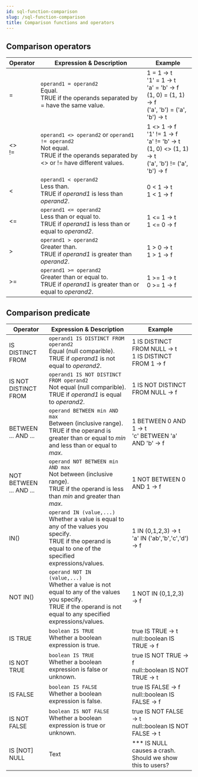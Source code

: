 ```yaml
---
id: sql-function-comparison
slug: /sql-function-comparison
title: Comparison functions and operators
---
```




## Comparison operators

| Operator | Expression & Description | Example |
| ----------- | ----------- | ----------- |
| = | `operand1 = operand2` <br /> Equal. <br /> TRUE if the operands separated by = have the same value. | 1 = 1 → t <br /> '1' = 1 → t <br /> 'a' = 'b' → f <br /> (1, 0) = (1, 1) → f <br /> ('a', 'b') = ('a', 'b') → t |
| &lt;&gt; <br/> != | `operand1 <> operand2` or `operand1 != operand2` <br /> Not equal. <br /> TRUE if the operands separated by &lt;&gt; or != have different values. | 1 &lt;&gt; 1 → f <br /> '1' != 1 → f <br /> 'a' != 'b' → t <br /> (1, 0) &lt;&gt; (1, 1) → t <br /> ('a', 'b') != ('a', 'b') → f|
| &lt; | `operand1 < operand2` <br /> Less than. <br /> TRUE if *operand1* is less than *operand2*. | 0 &lt; 1 → t <br /> 1 &lt; 1 → f|
| &lt;= | `operand1 <= operand2` <br /> Less than or equal to. <br /> TRUE if *operand1* is less than or equal to *operand2*. | 1 &lt;= 1 → t <br /> 1 &lt;= 0 → f |
| &gt; | `operand1 > operand2` <br /> Greater than. <br /> TRUE if *operand1* is greater than *operand2*. | 1 &gt; 0 → t <br /> 1 &gt; 1 → f |
| &gt;= | `operand1 >= operand2` <br /> Greater than or equal to. <br /> TRUE if *operand1* is greater than or equal to *operand2*. | 1 &gt;= 1 → t <br /> 0 &gt;= 1 → f |



## Comparison predicate

| Operator | Expression & Description | Example |
| ----------- | ----------- | ----------- |
| IS DISTINCT FROM | `operand1 IS DISTINCT FROM operand2` <br /> Equal (null comparible). <br /> TRUE if *operand1* is not equal to *operand2*. | 1 IS DISTINCT FROM NULL → t <br /> 1 IS DISTINCT FROM 1 → f  |
| IS NOT DISTINCT FROM | `operand1 IS NOT DISTINCT FROM operand2` <br />Not equal (null comparible). <br />  TRUE if *operand1* is equal to *operand2*. | 1 IS NOT DISTINCT FROM NULL → f <br /> |
| BETWEEN ... AND ... | `operand BETWEEN min AND max` <br /> Between (inclusive range). <br /> TRUE if the operand is greater than or equal to *min* and less than or equal to *max*. | 1 BETWEEN 0 AND 1 → t <br /> 'c' BETWEEN 'a' AND 'b' → f |
| NOT BETWEEN ... AND ... | `operand NOT BETWEEN min AND max` <br /> Not between (inclusive range). <br /> TRUE if the operand is less than *min* and greater than *max*. | 1 NOT BETWEEN 0 AND 1 → f |
| IN() | `operand IN (value,...)` <br /> Whether a value is equal to any of the values you specify. <br /> TRUE if the operand is equal to one of the specified expressions/values. | 1 IN (0,1,2,3) → t <br /> 'a' IN ('ab','b','c','d') → f|
| NOT IN() | `operand NOT IN (value,...)` <br /> Whether a value is not equal to any of the values you specify. <br /> TRUE if the operand is not equal to any specified expressions/values. | 1 NOT IN (0,1,2,3) → f |
| IS TRUE | `boolean IS TRUE` <br /> Whether a boolean expression is true. <br /> | true IS TRUE → t <br /> null::boolean IS TRUE → f |
| IS NOT TRUE | `boolean IS TRUE` <br /> Whether a boolean expression is false or unknown. <br /> | true IS NOT TRUE → f <br /> null::boolean IS NOT TRUE → t |
| IS FALSE | `boolean IS FALSE` <br /> Whether a boolean expression is false. <br /> | true IS FALSE → f <br /> null::boolean IS FALSE → f |
| IS NOT FALSE | `boolean IS NOT FALSE` <br /> Whether a boolean expression is true or unknown. <br /> | true IS NOT FALSE → t <br /> null::boolean IS NOT FALSE → t |
| IS [NOT] NULL | Text | *** IS NULL causes a crash. Should we show this to users?  |
